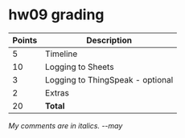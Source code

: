 # hw09 grading

| Points      | Description |
| ----------- | ----------- |
|  5 | Timeline
| 10 | Logging to Sheets
|  3 | Logging to ThingSpeak - optional
|  2 | Extras
| 20 | **Total**

*My comments are in italics. --may*

